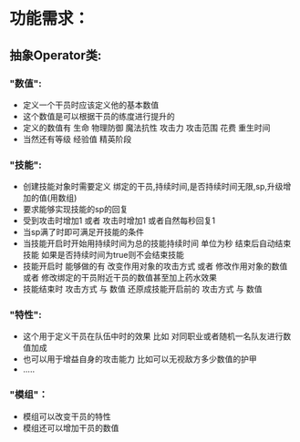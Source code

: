 # 功能需求：
## 抽象Operator类:
### "数值":
* 定义一个干员时应该定义他的基本数值
* 这个数值是可以根据干员的练度进行提升的
* 定义的数值有 生命 物理防御 魔法抗性 攻击力 攻击范围 花费 重生时间
* 当然还有等级 经验值 精英阶段


### "技能":
* 创建技能对象时需要定义 绑定的干员,持续时间,是否持续时间无限,sp,升级增加的值(用数组)
* 要求能够实现技能的sp的回复
* 受到攻击时增加1 或者 攻击时增加1 或者自然每秒回复1 
* 当sp满了时即可满足开技能的条件
* 当技能开启时开始用持续时间为总的技能持续时间 单位为秒 结束后自动结束技能 如果是否持续时间为true则不会结束技能
* 技能开启时 能够做的有 改变作用对象的攻击方式 或者 修改作用对象的数值 或者 修改绑定的干员附近干员的数值甚至加上药水效果
* 技能结束时 攻击方式 与 数值 还原成技能开启前的 攻击方式 与 数值


### "特性":
* 这个用于定义干员在队伍中时的效果 比如 对同职业或者随机一名队友进行数值加成
* 也可以用于增益自身的攻击能力 比如可以无视敌方多少数值的护甲
* .....

### "模组"：
* 模组可以改变干员的特性
* 模组还可以增加干员的数值
